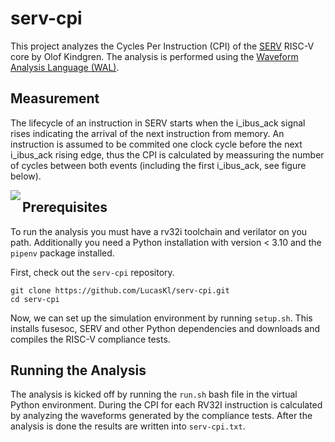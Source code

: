# serv-cpi
This project analyzes the Cycles Per Instruction (CPI) of the [SERV](https://github.com/olofk/serv) RISC-V core by Olof Kindgren. The analysis is performed using the [Waveform Analysis Language (WAL)](https://github.com/ics-jku/wal).

## Measurement
The lifecycle of an instruction in SERV starts when the i_ibus_ack signal rises indicating the arrival of the next instruction from memory. An instruction is assumed to be commited one clock cycle before the next i_ibus_ack rising edge, thus the CPI is calculated by meassuring the number of cycles between both events (including the first i_ibus_ack, see figure below).

<img align="left" src="https://svg.wavedrom.com/{signal%3A [%0A%20%20%20 { name%3A 'clk'%2C%0A%09%09wave%3A 'p......|......'}%2C%0A%09{ name%3A 'i_ibus_ack'%2C%0A%09%09wave%3A '0..10..|..10.'%2C%0A%20%20%20%20%20%20%20 node%3A '...a......b'%2C%0A%09%09data%3A '9 9 6 6 9 9 6 6 9 9 '}%2C%0A%20 %09{ name%3A 'i_ibus_rdt'%2C%0A%09%09wave%3A '0..30..|..30.'%2C%0A%09%09data%3A 'inst1 inst2'}%2C%0A%20 %0A]%2C%0A%20 edge%3A ['a~b CPI']%2C%0A%20 config%3A {%0A%20 %09hscale%3A 2%0A%20 }%2C%0A}%0A"/>

## Prerequisites
To run the analysis you must have a rv32i toolchain and verilator on you path. Additionally you need a Python installation with version < 3.10 and the `pipenv` package installed.

First, check out the `serv-cpi` repository.
```
git clone https://github.com/LucasKl/serv-cpi.git
cd serv-cpi
```

Now, we can set up the simulation environment by running `setup.sh`. This installs fusesoc, SERV and other Python dependencies and downloads and compiles the RISC-V compliance tests.

## Running the Analysis
The analysis is kicked off by running the `run.sh` bash file in the virtual Python environment. During the CPI for each RV32I instruction is calculated by analyzing the  waveforms generated by the compliance tests. After the analysis is done the results are written into `serv-cpi.txt`.
